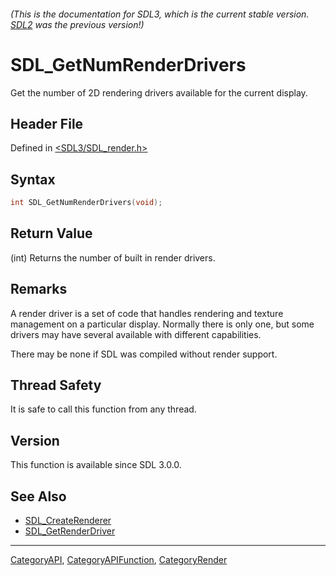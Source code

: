 ###### (This is the documentation for SDL3, which is the current stable version. [SDL2](https://wiki.libsdl.org/SDL2/) was the previous version!)
# SDL_GetNumRenderDrivers

Get the number of 2D rendering drivers available for the current display.

## Header File

Defined in [<SDL3/SDL_render.h>](https://github.com/libsdl-org/SDL/blob/main/include/SDL3/SDL_render.h)

## Syntax

```c
int SDL_GetNumRenderDrivers(void);
```

## Return Value

(int) Returns the number of built in render drivers.

## Remarks

A render driver is a set of code that handles rendering and texture
management on a particular display. Normally there is only one, but some
drivers may have several available with different capabilities.

There may be none if SDL was compiled without render support.

## Thread Safety

It is safe to call this function from any thread.

## Version

This function is available since SDL 3.0.0.

## See Also

- [SDL_CreateRenderer](SDL_CreateRenderer)
- [SDL_GetRenderDriver](SDL_GetRenderDriver)

----
[CategoryAPI](CategoryAPI), [CategoryAPIFunction](CategoryAPIFunction), [CategoryRender](CategoryRender)

